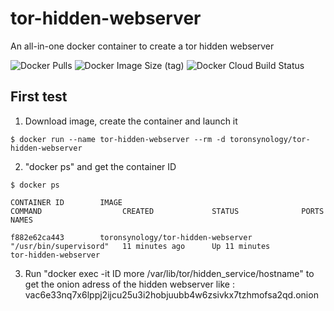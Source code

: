 # tor-hidden-webserver
An all-in-one docker container to create a tor hidden webserver

![Docker Pulls](https://img.shields.io/docker/pulls/toronsynology/tor-hidden-webserver?style=for-the-badge) ![Docker Image Size (tag)](https://img.shields.io/docker/image-size/toronsynology/tor-hidden-webserver/latest?style=for-the-badge) ![Docker Cloud Build Status](https://img.shields.io/docker/cloud/build/toronsynology/tor-hidden-webserver?style=for-the-badge)

## First test

1. Download image, create the container and launch it

```$ docker run --name tor-hidden-webserver --rm -d toronsynology/tor-hidden-webserver```
      
2. "docker ps" and get the container ID

```$ docker ps```

```CONTAINER ID        IMAGE                                       COMMAND                  CREATED             STATUS              PORTS                                            NAMES```

```f882e62ca443        toronsynology/tor-hidden-webserver          "/usr/bin/supervisord"   11 minutes ago      Up 11 minutes                                                        tor-hidden-webserver```


3. Run "docker exec -it ID more /var/lib/tor/hidden_service/hostname" to get the onion adress of the hidden webserver like :
vac6e33nq7x6lppj2ijcu25u3i2hobjuubb4w6zsivkx7tzhmofsa2qd.onion

